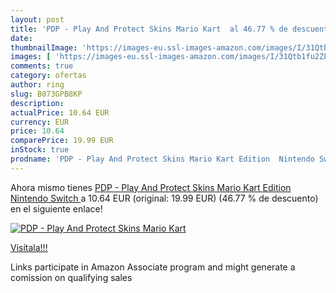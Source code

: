 ```yaml
---
layout: post
title: 'PDP - Play And Protect Skins Mario Kart  al 46.77 % de descuento'
date: 
thumbnailImage: 'https://images-eu.ssl-images-amazon.com/images/I/31Qtb1fu2ZL._SL200_.jpg'
images: [ 'https://images-eu.ssl-images-amazon.com/images/I/31Qtb1fu2ZL._SL200_.jpg' ]
comments: true
category: ofertas
author: ring
slug: B073GPB8KP
description:
actualPrice: 10.64 EUR
currency: EUR
price: 10.64
comparePrice: 19.99 EUR
inStock: true
prodname: 'PDP - Play And Protect Skins Mario Kart Edition  Nintendo Switch '
---
```


Ahora mismo tienes [PDP - Play And Protect Skins Mario Kart Edition  Nintendo Switch ](https://www.amazon.es/dp/B073GPB8KP/?tag=tolees-21) a 10.64 EUR (original: 19.99 EUR) (46.77 %  de descuento) en el siguiente enlace!

[![PDP - Play And Protect Skins Mario Kart ](https://images-eu.ssl-images-amazon.com/images/I/31Qtb1fu2ZL._SL200_.jpg)](https://www.amazon.es/dp/B073GPB8KP/?tag=tolees-21)

[Visítala!!!](https://www.amazon.es/dp/B073GPB8KP/?tag=tolees-21)

Links participate in Amazon Associate program and might generate a comission on qualifying sales
